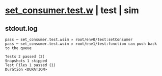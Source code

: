 # [set_consumer.test.w](../../../../../../examples/tests/sdk_tests/queue/set_consumer.test.w) | test | sim

## stdout.log
```log
pass ─ set_consumer.test.wsim » root/env0/test:setConsumer                        
pass ─ set_consumer.test.wsim » root/env1/test:function can push back to the queue

Tests 2 passed (2)
Snapshots 1 skipped
Test Files 1 passed (1)
Duration <DURATION>
```

